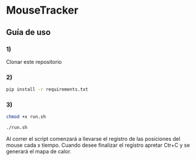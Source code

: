 # MouseTracker
## Guía de uso
### 1)
Clonar este repositorio

### 2)
```bash
pip install -r requirements.txt
```

### 3)
```bash
chmod +x run.sh
```

```bash
./run.sh
```
Al correr el script comenzará a llevarse el registro de las posiciones del mouse cada x tiempo. Cuando desee finalizar el registro apretar Ctr+C y se generará el mapa de calor.
